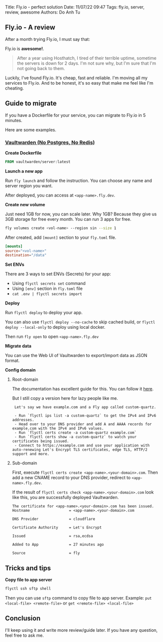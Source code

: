Title: Fly.io - perfect solution
Date: 11/07/22 09:47
Tags: fly.io, server, review, awesome
Authors: Do Anh Tu

## Fly.io - A review

After a month trying Fly.io, I must say that:

<span class="underline">Fly.io is **awesome!**</span>.

> After a year using Hosthatch, I tired of their terrible uptime, sometime the servers is down for 2 days. I'm not sure why, but I'm sure that I'm not going back to them.

Luckily, I've found Fly.io. It's cheap, fast and reliable. I'm moving all my services to Fly.io. And to be honest, it's so easy that make me feel like I'm cheating.

## Guide to migrate

If you have a Dockerfile for your service, you can migrate to Fly.io in 5 minutes.

Here are some examples.

### [Vaultwarden (No Postgres, No Redis)](https://github.com/dani-garcia/vaultwarden)

**Create Dockerfile**

```dockerfile
FROM vaultwarden/server:latest
```

**Launch a new app**

Run `fly launch` and follow the instruction. You can choose any name and server region you want.

After deployed, you can access at `<app-name>.fly.dev`.

**Create new volume**

Just need 1GB for now, you can scale later. Why 1GB? Because they give us 3GB storage for free every month. You can run 3 apps for free.

```bash
fly volumes create <vol-name> --region sin --size 1
```

After created, add `[mount]` section to your `fly.toml` file.

```toml
[mounts]
source="<vol-name>"
destination="/data"
```

**Set ENVs**

There are 3 ways to set ENVs (Secrets) for your app:

- Using `flyctl secrets set` command
- Using `[env]` section in `fly.toml` file
- `cat .env | flyctl secrets import`

**Deploy**

Run `flyctl deploy` to deploy your app.

You can also use `flyctl deploy --no-cache` to skip cached build, or `flyctl deploy --local-only` to deploy using local docker.

Then run `fly open` to open `<app-name>.fly.dev`

**Migrate data**

You can use the Web UI of Vaultwarden to export/import data as JSON format.

**Config domain**

1.  Root-domain

    The documentation has excellent guide for this. You can follow it [here](https://fly.io/blog/how-to-custom-domains-with-fly/).

    But I still copy a version here for lazy people like me.

         Let's say we have example.com and a Fly app called custom-quartz.

         - Run `flyctl ips list -a custom-quartz` to get the IPv4 and IPv6 addresses.
         - Head over to your DNS provider and add A and AAAA records for example.com with the IPv4 and IPv6 values.
         - Run `flyctl certs create -a custom-quartz example.com`
         - Run `flyctl certs show -a custom-quartz` to watch your certificates being issued.
         - Connect to https://example.com and use your application with auto-renewing Let's Encrypt TLS certificates, edge TLS, HTTP/2 support and more.

2.  Sub-domain

    First, execute `flyctl certs create <app-name>.<your-domain>.com`. Then add a new CNAME record to your DNS provider, redirect to `<app-name>.fly.dev`.

    If the result of `flyctl certs check <app-name>.<your-domain>.com` look like this, you are successfully deployed Vaultwarden.

        The certificate for <app-name>.<your-domain>.com has been issued.
        Hostname                  = <app-name>.<your-domain>.com

        DNS Provider              = cloudflare

        Certificate Authority     = Let's Encrypt

        Issued                    = rsa,ecdsa

        Added to App              = 27 minutes ago

        Source                    = fly

## Tricks and tips

**Copy file to app server**

```bash
flyctl ssh sftp shell
```

Then you can use `sftp` command to copy file to app server. Example: `put <local-file> <remote-file>` or `get <remote-file> <local-file>`

## Conclusion

I'll keep using it and write more review/guide later. If you have any question, feel free to ask me.
